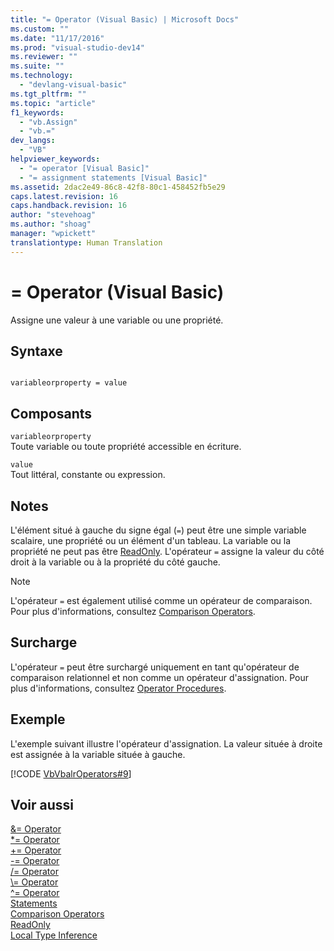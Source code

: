 ```yaml
---
title: "= Operator (Visual Basic) | Microsoft Docs"
ms.custom: ""
ms.date: "11/17/2016"
ms.prod: "visual-studio-dev14"
ms.reviewer: ""
ms.suite: ""
ms.technology: 
  - "devlang-visual-basic"
ms.tgt_pltfrm: ""
ms.topic: "article"
f1_keywords: 
  - "vb.Assign"
  - "vb.="
dev_langs: 
  - "VB"
helpviewer_keywords: 
  - "= operator [Visual Basic]"
  - "= assignment statements [Visual Basic]"
ms.assetid: 2dac2e49-86c8-42f8-80c1-458452fb5e29
caps.latest.revision: 16
caps.handback.revision: 16
author: "stevehoag"
ms.author: "shoag"
manager: "wpickett"
translationtype: Human Translation
---
```

# = Operator (Visual Basic)
Assigne une valeur à une variable ou une propriété.  
  
## Syntaxe  
  
```  
  
variableorproperty = value  
```  
  
## Composants  
 `variableorproperty`  
 Toute variable ou toute propriété accessible en écriture.  
  
 `value`  
 Tout littéral, constante ou expression.  
  
## Notes  
 L'élément situé à gauche du signe égal \(`=`\) peut être une simple variable scalaire, une propriété ou un élément d'un tableau.  La variable ou la propriété ne peut pas être [ReadOnly](../../../visual-basic/language-reference/modifiers/readonly.md).  L'opérateur `=` assigne la valeur du côté droit à la variable ou à la propriété du côté gauche.  
  
> [!NOTE]
>  L'opérateur `=` est également utilisé comme un opérateur de comparaison.  Pour plus d'informations, consultez [Comparison Operators](../../../visual-basic/language-reference/operators/comparison-operators.md).  
  
## Surcharge  
 L'opérateur `=` peut être surchargé uniquement en tant qu'opérateur de comparaison relationnel et non comme un opérateur d'assignation.  Pour plus d'informations, consultez [Operator Procedures](../../../visual-basic/programming-guide/language-features/procedures/operator-procedures.md).  
  
## Exemple  
 L'exemple suivant illustre l'opérateur d'assignation.  La valeur située à droite est assignée à la variable située à gauche.  
  
 [!CODE [VbVbalrOperators#9](../CodeSnippet/VS_Snippets_VBCSharp/VbVbalrOperators#9)]  
  
## Voir aussi  
 [&\= Operator](../../../visual-basic/language-reference/operators/and-assignment-operator.md)   
 [\*\= Operator](../../../visual-basic/language-reference/operators/multiplication-assignment-operator.md)   
 [\+\= Operator](../../../visual-basic/language-reference/operators/addition-assignment-operator.md)   
 [\-\= Operator](../../../visual-basic/language-reference/operators/integer-division-assignment-operator.md)   
 [\/\= Operator](../../../visual-basic/language-reference/operators/floating-point-division-assignment-operator.md)   
 [\\\= Operator](../../../visual-basic/language-reference/operators/subtraction-assignment-operator.md)   
 [^\= Operator](../../../visual-basic/language-reference/operators/exponentiation-assignment-operator.md)   
 [Statements](../../../visual-basic/programming-guide/language-features/statements.md)   
 [Comparison Operators](../../../visual-basic/language-reference/operators/comparison-operators.md)   
 [ReadOnly](../../../visual-basic/language-reference/modifiers/readonly.md)   
 [Local Type Inference](../../../visual-basic/programming-guide/language-features/variables/local-type-inference.md)